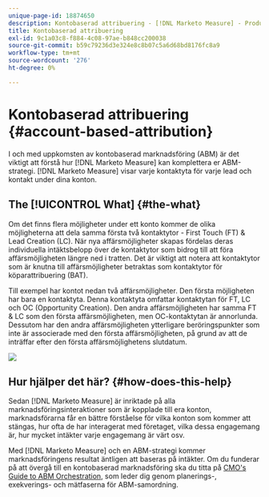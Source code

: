 ```yaml
---
unique-page-id: 18874650
description: Kontobaserad attribuering - [!DNL Marketo Measure] - Produktdokumentation
title: Kontobaserad attribuering
exl-id: 9c1a03c8-f884-4c08-97ae-b848cc200038
source-git-commit: b59c79236d3e324e8c8b07c5a6d68bd8176fc8a9
workflow-type: tm+mt
source-wordcount: '276'
ht-degree: 0%

---
```


# Kontobaserad attribuering {#account-based-attribution}

I och med uppkomsten av kontobaserad marknadsföring (ABM) är det viktigt att förstå hur [!DNL Marketo Measure] kan komplettera er ABM-strategi. [!DNL Marketo Measure] visar varje kontaktyta för varje lead och kontakt under dina konton.

## The [!UICONTROL What] {#the-what}

Om det finns flera möjligheter under ett konto kommer de olika möjligheterna att dela samma första två kontaktytor - First Touch (FT) &amp; Lead Creation (LC). När nya affärsmöjligheter skapas fördelas deras individuella intäktsbelopp över de kontaktytor som bidrog till att föra affärsmöjligheten längre ned i tratten. Det är viktigt att notera att kontaktytor som är knutna till affärsmöjligheter betraktas som kontaktytor för köparattribuering (BAT).

Till exempel har kontot nedan två affärsmöjligheter. Den första möjligheten har bara en kontaktyta. Denna kontaktyta omfattar kontaktytan för FT, LC och OC (Opportunity Creation). Den andra affärsmöjligheten har samma FT &amp; LC som den första affärsmöjligheten, men OC-kontaktytan är annorlunda. Dessutom har den andra affärsmöjligheten ytterligare beröringspunkter som inte är associerade med den första affärsmöjligheten, på grund av att de inträffar efter den första affärsmöjlighetens slutdatum.

![](assets/1.jpg)

## Hur hjälper det här? {#how-does-this-help}

Sedan [!DNL Marketo Measure] är inriktade på alla marknadsföringsinteraktioner som är kopplade till era konton, marknadsförarna får en bättre förståelse för vilka konton som kommer att stängas, hur ofta de har interagerat med företaget, vilka dessa engagemang är, hur mycket intäkter varje engagemang är värt osv.

Med [!DNL Marketo Measure] och en ABM-strategi kommer marknadsföringens resultat äntligen att baseras på intäkter. Om du funderar på att övergå till en kontobaserad marknadsföring ska du titta på [CMO&#39;s Guide to ABM Orchestration](https://info.bizible.com/cmos-guide-to-abm-orchestration), som leder dig genom planerings-, exekverings- och mätfaserna för ABM-samordning.
